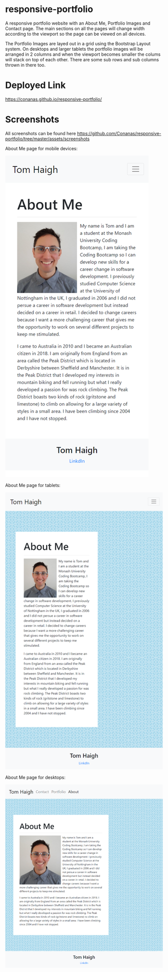 # responsive-portfolio

A responsive portfolio website with an About Me, Portfolio Images and Contact page. The main sections on all the pages will change width according to the viewport so the page can be viewed on all devices.

The Portfolio Images are layed out in a grid using the Bootstrap Layout system. On desktops and larger tablets the portfolio images will be arranged in 2 columns and when the viewport becomes smaller the colums will stack on top of each other. There are some sub rows and sub columns thrown in there too.

# Deployed Link

https://conanas.github.io/responsive-portfolio/

# Screenshots

All screenshots can be found here https://github.com/Conanas/responsive-portfolio/tree/master/assets/screenshots

About Me page for mobile devices:

![About Me Mobile](./assets/screenshots/about-mobile.png "About Me Mobile")

About Me page for tablets:

![About Me Tablet](./assets/screenshots/about-tablet.png "About Me Tablet")

About Me page for desktops:

![About Me Desktop](./assets/screenshots/about-desktop.png "About Me Desktop")
